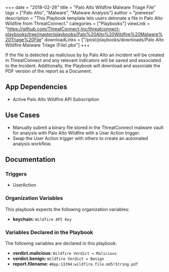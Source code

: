 +++
date = "2018-02-26"
title = "Palo Alto Wildfire Malware Triage File"
tags = ["Palo Alto", "Malware", "Malware Analysis"]
author = "joereese"
description = "This Playbook template lets users detonate a file in Palo Alto Wildfire from ThreatConnect."
categories = ["Playbooks"]
viewLink = "https://github.com/ThreatConnect-Inc/threatconnect-playbooks/tree/master/playbooks/Palo%20Alto%20Wildfire%20Malware%20Triage%20File"
downloadLinks = ["/post/playbooks/downloads/Palo Alto Wildfire Malware Triage (File).pbx"]
+++

If the file is detected as malicious by by Palo Alto an incident will be created in ThreatConnect and any relevant indicators will be saved and associated to the Incident. Additionally, the Playbook will download and associate the PDF version of the report as a Document.

## App Dependencies

* Active Palo Alto Wildfire API Subscription

## Use Cases
* Manually submit a binary file stored in the ThreatConnect malware vault for analysis with Palo Alto Wildfire with a User Action trigger.
* Swap the User Action trigger with others to create an automated analysis workflow.

## Documentation

### Triggers

- UserAction

### Organization Variables

This playbook expects the following organization variables:

- **keychain:** `Wildfire API Key`

### Variables Declared in the Playbook

The following variables are declared in this playbook:

- **verdict.malicious:** `Wildfire Verdict = Malicious`
- **verdict.benign:** `Wildfire Verdict = Benign`
- **report.filename:** `#App:13394:wildfire.file.md5!String.pdf`
